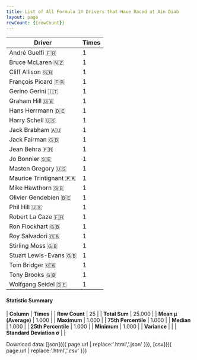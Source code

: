 ```yaml
---
title: List of All Formula 1® Drivers that Have Raced at Ain Diab
layout: page
rowCount: {{rowCount}}
---
```


| Driver | Times |
|--|--|
| André Guelfi 🇫🇷 | 1 |
| Bruce McLaren 🇳🇿 | 1 |
| Cliff Allison 🇬🇧 | 1 |
| François Picard 🇫🇷 | 1 |
| Gerino Gerini 🇮🇹 | 1 |
| Graham Hill 🇬🇧 | 1 |
| Hans Herrmann 🇩🇪 | 1 |
| Harry Schell 🇺🇸 | 1 |
| Jack Brabham 🇦🇺 | 1 |
| Jack Fairman 🇬🇧 | 1 |
| Jean Behra 🇫🇷 | 1 |
| Jo Bonnier 🇸🇪 | 1 |
| Masten Gregory 🇺🇸 | 1 |
| Maurice Trintignant 🇫🇷 | 1 |
| Mike Hawthorn 🇬🇧 | 1 |
| Olivier Gendebien 🇧🇪 | 1 |
| Phil Hill 🇺🇸 | 1 |
| Robert La Caze 🇫🇷 | 1 |
| Ron Flockhart 🇬🇧 | 1 |
| Roy Salvadori 🇬🇧 | 1 |
| Stirling Moss 🇬🇧 | 1 |
| Stuart Lewis-Evans 🇬🇧 | 1 |
| Tom Bridger 🇬🇧 | 1 |
| Tony Brooks 🇬🇧 | 1 |
| Wolfgang Seidel 🇩🇪 | 1 |

#### Statistic Summary

| **Column** | **Times** |
| **Row Count** | 25 |
| **Total Sum** | 25.000 |
| **Mean μ (Average)** | 1.000 |
| **Maximum** | 1.000 |
| **75th Percentile** | 1.000 |
| **Median** | 1.000 |
| **25th Percentile** | 1.000 |
| **Minimum** | 1.000 |
| **Variance** |  |
| **Standard Deviation σ** |  |

Download data: [json]({{ page.url | replace:'.html','.json' }}), [csv]({{ page.url | replace:'.html','.csv' }})
